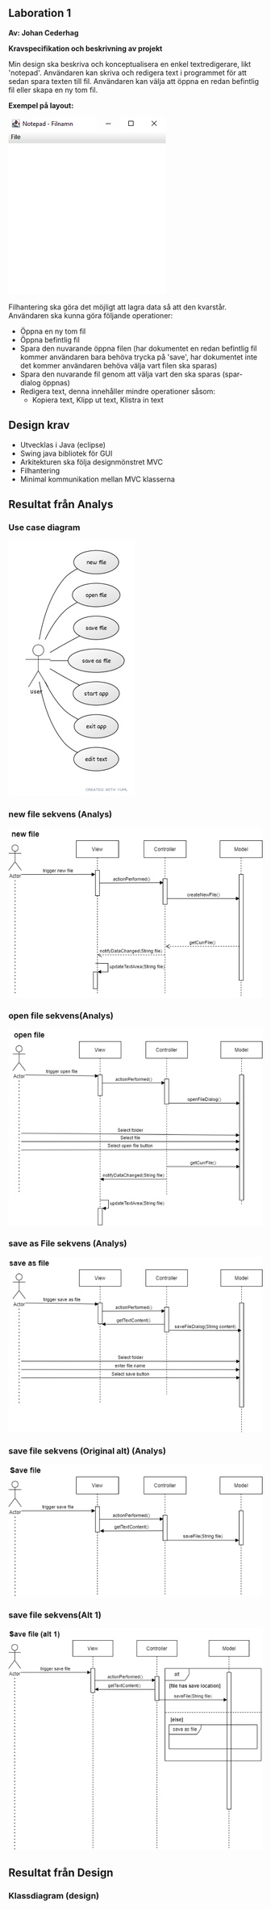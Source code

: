 ## **Laboration 1**

**Av: Johan Cederhag**

**Kravspecifikation och beskrivning av projekt**

Min design ska beskriva och konceptualisera en enkel textredigerare, likt 'notepad'. Användaren kan skriva och redigera text i programmet för att sedan spara texten till fil. Användaren kan välja att öppna en redan befintlig fil eller skapa en ny tom fil.

**Exempel på layout:**

![uiExample](./UML/uiExample.PNG)

Filhantering ska göra det möjligt att lagra data så att den kvarstår. Användaren ska kunna göra följande operationer:

* Öppna en ny tom fil
* Öppna befintlig fil
* Spara den nuvarande öppna filen (har dokumentet en redan befintlig fil kommer användaren bara behöva trycka på 'save', har dokumentet inte det kommer användaren behöva välja vart filen ska sparas)
* Spara den nuvarande fil genom att välja vart den ska sparas (spar-dialog öppnas)
* Redigera text, denna innehåller mindre operationer såsom:
  * Kopiera text, Klipp ut text, Klistra in text

## Design krav

* Utvecklas i Java (eclipse)
* Swing java bibliotek för GUI
* Arkitekturen ska följa designmönstret MVC
* Filhantering
* Minimal kommunikation mellan MVC klasserna



## Resultat från Analys

### Use case diagram

![usecase1](./UML/usecase1.png)

### new file sekvens (Analys)

![newFile.drawio](./UML/newFile.drawio.png)

### open file sekvens(Analys)

![openfile.drawio](./UML/openfile.drawio.png)

### save as File sekvens (Analys)

![saveAsFile.drawio](./UML/saveAsFile.drawio.png)

### save file sekvens (Original alt) (Analys)

![saveFile(originalalt).drawio](./UML/saveFile(originalalt).drawio.png)

### save file sekvens(Alt 1)

![saveFile(alt1).drawio](./UML/saveFile(Alt1).drawio.png)

## Resultat från Design

### Klassdiagram (design)

